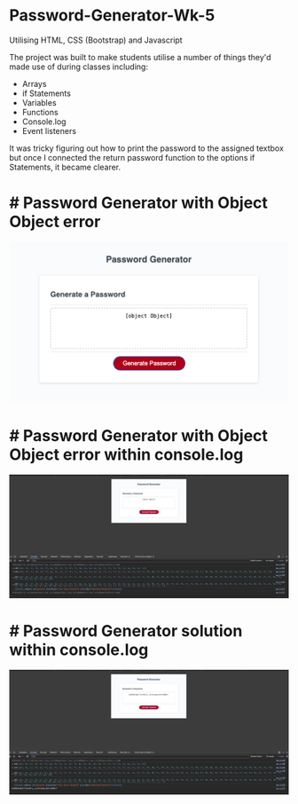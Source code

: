 # Password-Generator-Wk-5
Utilising HTML, CSS (Bootstrap) and Javascript

The project was built to make students utilise a number of things they'd made use of during classes including:
- Arrays
- if Statements
- Variables
- Functions
- Console.log
- Event listeners

It was tricky figuring out how to print the password to the assigned textbox but once I connected the return password function to the options if Statements, it became clearer.

# # Password Generator with Object Object error
<img src="./assets/img/Object Object Error.png">

# # Password Generator with Object Object error within console.log
<img src="./assets/img/Object Object Error console.png">

# # Password Generator solution within console.log
<img src="./assets/img/PW Generator Solution in console.png">